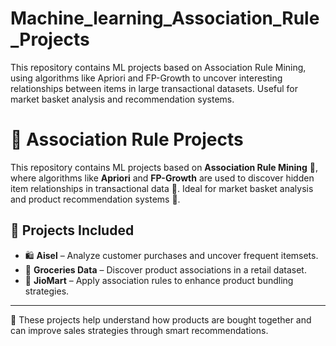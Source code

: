 # Machine_learning_Association_Rule_Projects
This repository contains ML projects based on Association Rule Mining, using algorithms like Apriori and FP-Growth to uncover interesting relationships between items in large transactional datasets. Useful for market basket analysis and recommendation systems.


# 🔗 Association Rule Projects

This repository contains ML projects based on **Association Rule Mining** 🧠, where algorithms like **Apriori** and **FP-Growth** are used to discover hidden item relationships in transactional data 🛒. Ideal for market basket analysis and product recommendation systems 🎯.

## 📂 Projects Included

- 🛍️ **Aisel** – Analyze customer purchases and uncover frequent itemsets.
- 🧃 **Groceries Data** – Discover product associations in a retail dataset.
- 🛒 **JioMart** – Apply association rules to enhance product bundling strategies.

---

📌 These projects help understand how products are bought together and can improve sales strategies through smart recommendations.
